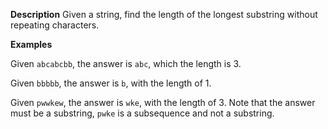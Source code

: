 **Description**
Given a string, find the length of the longest substring without repeating characters.

**Examples**

Given `abcabcbb`, the answer is `abc`, which the length is 3.

Given `bbbbb`, the answer is `b`, with the length of 1.

Given `pwwkew`, the answer is `wke`, with the length of 3. Note that the answer must be a substring, `pwke` is a subsequence and not a substring.